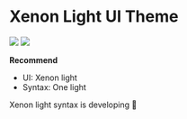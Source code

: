 # Xenon Light UI Theme

![](https://i.imgur.com/eJp6ifl.png)
![](https://i.imgur.com/HWsHJXb.png)

**Recommend**
+ UI: Xenon light
+ Syntax: One light

Xenon light syntax is developing :rocket:
